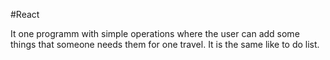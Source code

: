 #React

It one programm with simple operations where the user can add some things that someone needs them for one travel.
It is the same like to do list.
